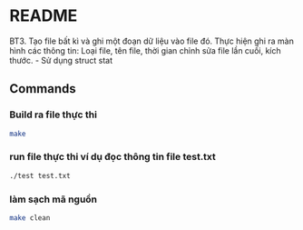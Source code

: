 # README

BT3. Tạo file bất kì và ghi một đoạn dữ liệu vào file đó. Thực hiện ghi ra màn hình các thông tin: Loại file, tên file, thời gian chỉnh sửa file lần cuối, kích thước. - Sử dụng struct stat

## Commands

### Build ra file thực thi
```bash
make
```
 
### run file thực thi ví dụ đọc thông tin file test.txt
```bash
./test test.txt
```

### làm sạch mã nguồn
```bash
make clean
```